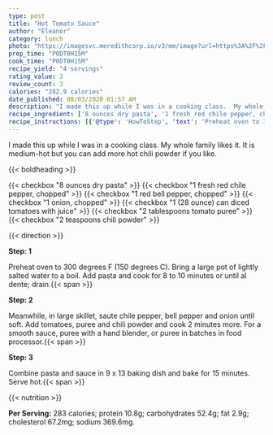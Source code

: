 ```yaml
---
type: post
title: "Hot Tomato Sauce"
author: "Eleanor"
category: lunch
photo: "https://imagesvc.meredithcorp.io/v3/mm/image?url=https%3A%2F%2Fimages.media-allrecipes.com%2Fuserphotos%2F1998294.jpg"
prep_time: "P0DT0H15M"
cook_time: "P0DT0H15M"
recipe_yield: "4 servings"
rating_value: 3
review_count: 3
calories: "282.9 calories"
date_published: 08/03/2020 01:57 AM
description: "I made this up while I was in a cooking class.  My whole family likes it. It is medium-hot but you can add more hot chili powder if you like."
recipe_ingredient: ['8 ounces dry pasta', '1 fresh red chile pepper, chopped', '1 red bell pepper, chopped', '1 onion, chopped', '1 (28 ounce) can diced tomatoes with juice', '2 tablespoons tomato puree', '2 teaspoons chili powder']
recipe_instructions: [{'@type': 'HowToStep', 'text': 'Preheat oven to 300 degrees F (150 degrees C).  Bring a large pot of lightly salted water to a boil. Add pasta and cook for 8 to 10 minutes or until al dente; drain.\n'}, {'@type': 'HowToStep', 'text': 'Meanwhile, in large skillet, saute chile pepper, bell pepper and onion until soft.  Add tomatoes, puree and chili powder and cook 2 minutes more.  For a smooth sauce, puree with a hand blender, or puree in batches in food processor.\n'}, {'@type': 'HowToStep', 'text': 'Combine pasta and sauce in 9 x 13 baking dish and bake for 15 minutes.  Serve hot.\n'}]
---
```


I made this up while I was in a cooking class.  My whole family likes it. It is medium-hot but you can add more hot chili powder if you like. 

{{< boldheading >}}

{{< checkbox "8 ounces dry pasta" >}}
{{< checkbox "1  fresh red chile pepper, chopped" >}}
{{< checkbox "1  red bell pepper, chopped" >}}
{{< checkbox "1  onion, chopped" >}}
{{< checkbox "1 (28 ounce) can diced tomatoes with juice" >}}
{{< checkbox "2 tablespoons tomato puree" >}}
{{< checkbox "2 teaspoons chili powder" >}}


{{< direction >}}

**Step: 1**

Preheat oven to 300 degrees F (150 degrees C).  Bring a large pot of lightly salted water to a boil. Add pasta and cook for 8 to 10 minutes or until al dente; drain.{{< span >}}

**Step: 2**

Meanwhile, in large skillet, saute chile pepper, bell pepper and onion until soft.  Add tomatoes, puree and chili powder and cook 2 minutes more.  For a smooth sauce, puree with a hand blender, or puree in batches in food processor.{{< span >}}

**Step: 3**

Combine pasta and sauce in 9 x 13 baking dish and bake for 15 minutes.  Serve hot.{{< span >}}

{{< nutrition >}}

**Per Serving:** 283 calories; protein 10.8g; carbohydrates 52.4g; fat 2.9g; cholesterol 67.2mg; sodium 369.6mg.